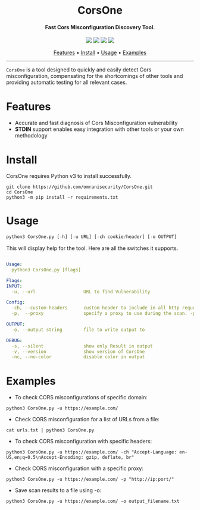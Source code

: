 <h1 align="center">
CorsOne
</h1>

<h4 align="center">Fast Cors Misconfiguration Discovery Tool.</h4>

<p align="center">
<a href="https://github.com/omranisecurity/CorsOne/issues"><img src="https://img.shields.io/badge/contributions-welcome-brightgreen.svg?style=flat"></a>
<a href="https://github.com/omranisecurity/CorsOne/releases/tag/0.9.0"><img src="https://img.shields.io/github/release/CorsOne"></a>
<a href="https://github.com/omranisecurity/CorsOne/releases"><img src="https://img.shields.io/github/release/omranisecurity/CorsOne"></a>
<a href="https://twitter.com/omranisecurity"><img src="https://img.shields.io/twitter/follow/omranisecurity?logo=twitter"></a>
</p>

<p align="center">
  <a href="#features">Features</a> •
  <a href="#install">Install</a> •
  <a href="#usage">Usage</a> •
  <a href="#examples">Examples</a>
</p>

---

`CorsOne` is a tool designed to quickly and easily detect Cors misconfiguration, compensating for the shortcomings of other tools and providing automatic testing for all relevant cases.

# Features
- Accurate and fast diagnosis of Cors Misconfiguration vulnerability
- **STDIN** support enables easy integration with other tools or your own methodology

# Install
CorsOne requires Python v3 to install successfully.
```
git clone https://github.com/omranisecurity/CorsOne.git
cd CorsOne
python3 -m pip install -r requirements.txt
```

# Usage
```python
python3 CorsOne.py [-h] [-u URL] [-ch cookie/header] [-o OUTPUT]
```

This will display help for the tool. Here are all the switches it supports.

```yaml

Usage:
  python3 CorsOne.py [flags]

Flags:
INPUT:
  -u, --url                  URL to find Vulnerability

Config:
  -ch, --custom-headers      custom header to include in all http request in header:value format. -ch "header1: value1\nheader2: value2"
  -p,  --proxy               specify a proxy to use during the scan. -p "http://ip:port/"

OUTPUT:
  -o, --output string        file to write output to

DEBUG:
  -s, --silent               show only Result in output
  -v, --version              show version of CorsOne
  -nc, --no-color            disable color in output
```

# Examples

* To check CORS misconfigurations of specific domain:

``python3 CorsOne.py -u https://example.com/``

* Check CORS misconfiguration for a list of URLs from a file:

``cat urls.txt | python3 CorsOne.py``

* To check CORS misconfiguration with specific headers:

``python3 CorsOne.py -u https://example.com/ -ch "Accept-Language: en-US,en;q=0.5\nAccept-Encoding: gzip, deflate, br"``

* Check CORS misconfiguration with a specific proxy:

``python3 CorsOne.py -u https://example.com/ -p "http://ip:port/"``

* Save scan results to a file using -o:

``python3 CorsOne.py -u https://example.com/ -o output_filename.txt``


